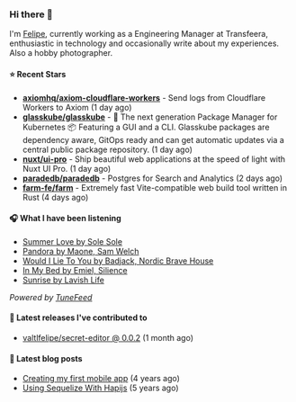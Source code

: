 ### Hi there 👋

I'm [Felipe](https://felipevm.com), currently working as a Engineering Manager at Transfeera, enthusiastic in technology and occasionally write about my experiences. Also a hobby photographer.

#### ⭐ Recent Stars
- **[axiomhq/axiom-cloudflare-workers](https://github.com/axiomhq/axiom-cloudflare-workers)** - Send logs from Cloudflare Workers to Axiom (1 day ago)
- **[glasskube/glasskube](https://github.com/glasskube/glasskube)** - 🧊 The next generation Package Manager for Kubernetes 📦 Featuring a GUI and a CLI. Glasskube packages are dependency aware, GitOps ready and can get automatic updates via a central public package repository. (1 day ago)
- **[nuxt/ui-pro](https://github.com/nuxt/ui-pro)** - Ship beautiful web applications at the speed of light with Nuxt UI Pro. (1 day ago)
- **[paradedb/paradedb](https://github.com/paradedb/paradedb)** - Postgres for Search and Analytics (2 days ago)
- **[farm-fe/farm](https://github.com/farm-fe/farm)** - Extremely fast Vite-compatible web build tool written in Rust (4 days ago)

#### 🎧 What I have been listening
- [Summer Love by Sole Sole](https://open.spotify.com/track/5nh7ZsmJkw4v1pW28U9szT)
- [Pandora by Maone, Sam Welch](https://open.spotify.com/track/6mFsc3Y7ydtzSaBMkg2Q2s)
- [Would I Lie To You by Badjack, Nordic Brave House](https://open.spotify.com/track/4aHZTiUmzLlc4YRco9TP7l)
- [In My Bed by Emiel, Silience](https://open.spotify.com/track/52rO71tsGpp3oxUjRu9fxd)
- [Sunrise by Lavish Life](https://open.spotify.com/track/76pSWIK8bbOCiMzKygZtzr)

_Powered by [TuneFeed](https://tunefeed.app?ref=valtlfelipe-gh-profile)_ 

#### 🚀 Latest releases I've contributed to


- [valtlfelipe/secret-editor @ 0.0.2](https://github.com/valtlfelipe/secret-editor/releases/tag/0.0.2) (1 month ago)

#### 📄 Latest blog posts
- [Creating my first mobile app](https://felipevm.com/posts/creating-my-first-mobile-app/) (4 years ago)
- [Using Sequelize With Hapijs](https://felipevm.com/posts/using-sequelize-with-hapijs/) (5 years ago)
